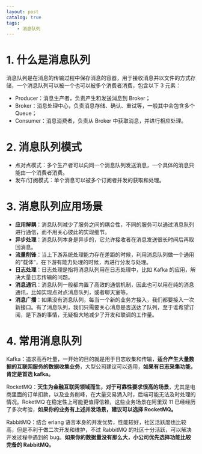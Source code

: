 ```yaml
---
layout: post   	
catalog: true 	
tags:
    - 消息队列
---
```




# 1. 什么是消息队列

消息队列是在消息的传输过程中保存消息的容器，用于接收消息并以文件的方式存储，一个消息队列可以被一个也可以被多个消费者消费，包含以下 3 元素：

-   Producer：消息生产者，负责产生和发送消息到 Broker；
-   Broker：消息处理中心，负责消息存储、确认、重试等，一般其中会包含多个 Queue；
-   Consumer：消息消费者，负责从 Broker 中获取消息，并进行相应处理。

# 2. 消息队列模式

- 点对点模式：多个生产者可以向同一个消息队列发送消息，一个具体的消息只能由一个消费者消费。
- 发布/订阅模式：单个消息可以被多个订阅者并发的获取和处理。

# 3. 消息队列应用场景

-   **应用解耦**：消息队列减少了服务之间的耦合性，不同的服务可以通过消息队列进行通信，而不用关心彼此的实现细节。
-   **异步处理**：消息队列本身是异步的，它允许接收者在消息发送很长时间后再取回消息。
-   **流量削锋**：当上下游系统处理能力存在差距的时候，利用消息队列做一个通用的”载体”，在下游有能力处理的时候，再进行分发与处理。
-   **日志处理**：日志处理是指将消息队列用在日志处理中，比如 Kafka 的应用，解决大量日志传输的问题。
-   **消息通讯**：消息队列一般都内置了高效的通信机制，因此也可以用在纯的消息通讯，比如实现点对点消息队列，或者聊天室等。
-   **消息广播**：如果没有消息队列，每当一个新的业务方接入，我们都要接入一次新接口。有了消息队列，我们只需要关心消息是否送达了队列，至于谁希望订阅，是下游的事情，无疑极大地减少了开发和联调的工作量。

# 4. 常用消息队列

Kafka：追求高吞吐量，一开始的目的就是用于日志收集和传输，**适合产生大量数据的互联网服务的数据收集业务**，大型公司建议可以选用，**如果有日志采集功能，肯定是首选 kafka。**

RocketMQ：**天生为金融互联网领域而生，对于可靠性要求很高的场景**，尤其是电商里面的订单扣款，以及业务削峰，在大量交易涌入时，后端可能无法及时处理的情况。RoketMQ 在稳定性上可能更值得信赖，这些业务场景在阿里双 11 已经经历了多次考验，**如果你的业务有上述并发场景，建议可以选择 RocketMQ。**

RabbitMQ：结合 erlang 语言本身的并发优势，性能较好，社区活跃度也比较高，但是不利于做二次开发和维护，不过 RabbitMQ 的社区十分活跃，可以解决开发过程中遇到的 bug。**如果你的数据量没有那么大，小公司优先选择功能比较完备的 RabbitMQ。**